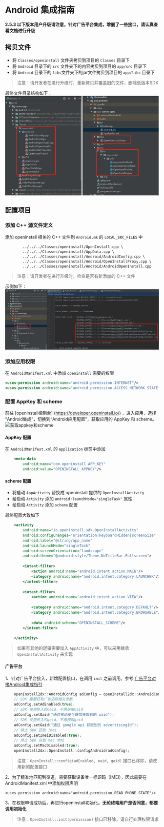 # Android 集成指南

**2.5.3 以下版本用户升级请注意，针对广告平台集成，增删了一些接口，请认真查看文档进行升级**

## 拷贝文件

- 将 `Classes/openinstall` 文件夹拷贝到项目的 `Classes` 目录下
- 将 `Android` 目录下的 `src` 文件夹下的内容拷贝到项目的 `app/src` 目录下
- 将 `Android` 目录下的 `libs`文件夹下的jar文件拷贝到项目的 `app/libs` 目录下 

> 注意：请开发者在进行升级时，重新拷贝并覆盖旧的文件，删除低版本SDK  
  
最终文件目录结构如下：  
![项目结构](./res/android-project.png)

## 配置项目

### 添加 C++ 源文件定义

添加 openinstall 相关的 C++ 文件到 `Android.mk` 的 `LOCAL_SRC_FILES` 中

```
        ../../../Classes/openinstall/OpenInstall.cpp \
        ../../../Classes/openinstall/AppData.cpp \
        ../../../Classes/openinstall/Android/AndroidConfig.cpp \
        ../../../Classes/openinstall/Android/OpenInstallProxy.cpp \
        ../../../Classes/openinstall/Android/AndroidOpenInstall.cpp
```

> 注意：请开发者在进行升级时，检查是否有新添加的 C++ 文件

示例如下：  
![Android.mk文件](./res/android-mk.jpg)

### 添加应用权限

在 `AndroidManifest.xml` 中添加 `openinstall` 需要的权限

``` xml
<uses-permission android:name="android.permission.INTERNET"/>
<uses-permission android:name="android.permission.ACCESS_NETWORK_STATE"/>
```

### 配置 AppKey 和 scheme
前往 [openinstall控制台] (https://developer.openinstall.io/) ，进入应用，选择 “Android集成”，切换到“Android应用配置”，获取应用的 AppKey 和 scheme。  
![获取appkey和scheme](https://res.cdn.openinstall.io/doc/android-info.jpg)

#### AppKey 配置
在 `AndroidManifest.xml` 的 `application` 标签中添加

``` xml
    <meta-data
        android:name="com.openinstall.APP_KEY"
        android:value="OPENINSTALL_APPKEY"/>
```
#### scheme 配置
- 将启动 `AppActivity` 替换成 openinstall 提供的 `OpenInstallActivity`
- 给启动 `Activity` 添加 `android:launchMode="singleTask"` 属性
- 给启动 `Activity` 添加 `scheme` 配置

最终配置大致如下
``` xml
    <activity
        android:name="io.openinstall.sdk.OpenInstallActivity"
        android:configChanges="orientation|keyboardHidden|screenSize"
        android:label="@string/app_name"
        android:launchMode="singleTask"
        android:screenOrientation="landscape"
        android:theme="@android:style/Theme.NoTitleBar.Fullscreen">

        <intent-filter>
            <action android:name="android.intent.action.MAIN"/>
            <category android:name="android.intent.category.LAUNCHER"/>
        </intent-filter>

        <intent-filter>
            <action android:name="android.intent.action.VIEW"/>

            <category android:name="android.intent.category.DEFAULT"/>
            <category android:name="android.intent.category.BROWSABLE"/>

            <data android:scheme="OPENINSTALL_SCHEME"/>
        </intent-filter>

    </activity>
```
> 如果有其他的逻辑需要加入 `AppActivity` 中，可以采用继承 `OpenInstallActivity` 来实现

#### 广告平台
1、针对广告平台接入，新增配置接口，在调用 `init` 之前调用。参考 [广告平台对接Android集成指引](https://www.openinstall.io/doc/ad_android.html)
``` cpp
    openInstall2dx::AndroidConfig adConfig = openInstall2dx::AndroidConfig();
    // SDK 需要获取广告追踪相关参数
    adConfig.setAdEnabled(true);
    // SDK 使用传入的oaid，不再获取oaid
    adConfig.setOaid("通过移动安全联盟获取到的 oaid");
    // SDK 使用传入的gaid，不再获取gaid
    adConfig.setGaid("通过 google api 获取到的 advertisingId");
    // 禁止 SDK 获取 imei
    adConfig.setImeiDisabled(true);
    // 禁止 SDK 获取 mac 地址
    adConfig.setMacDisabled(true);
    openInstall2dx::OpenInstall::configAndroid(adConfig);
```
> 注意：`OpenInstall::config(adEnabled, oaid, gaid)` 接口已移除，请使用新的配置接口  

2、为了精准地匹配到渠道，需要获取设备唯一标识码（IMEI），因此需要在 AndroidManifest.xml 中添加权限声明 
```
<uses-permission android:name="android.permission.READ_PHONE_STATE"/>
```
3、在权限申请成功后，再进行openinstall初始化。**无论终端用户是否同意，都要调用初始化**
> 注意：`OpenInstall::init(permission)` 接口已移除，请自行处理权限请求
